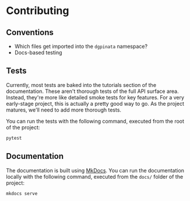 # Contributing

## Conventions

* Which files get imported into the `dgpinata` namespace?
* Docs-based testing

## Tests

Currently, most tests are baked into the tutorials section of the documentation. These aren't thorough tests of the full API surface area. Instead, they're more like detailed smoke tests for key features. For a very early-stage project, this is actually a pretty good way to go. As the project matures, we'll need to add more thorough tests.

You can run the tests with the following command, executed from the root of the project:

```bash
pytest
```

## Documentation

The documentation is built using [MkDocs](https://www.mkdocs.org/). You can run the documentation locally with the following command, executed from the `docs/` folder of the project:

```bash
mkdocs serve
```